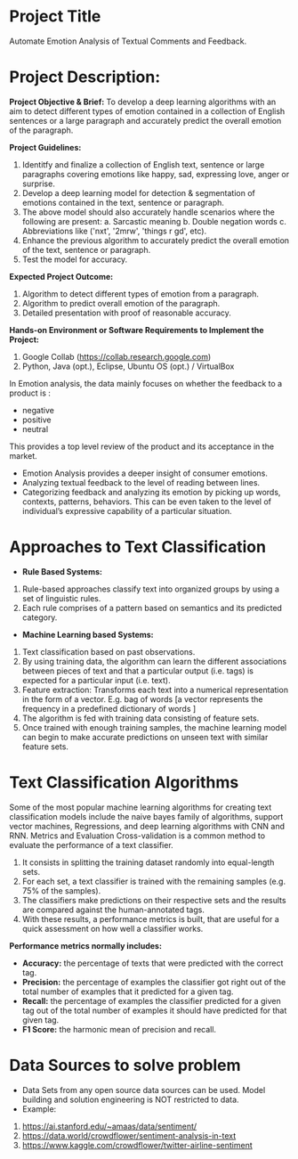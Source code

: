 # Project Title
Automate Emotion Analysis of Textual Comments and Feedback.
# Project Description:
**Project Objective & Brief:** To develop a deep learning algorithms with an aim to detect different types of emotion contained in a collection of English sentences or a large paragraph and accurately predict the overall emotion of the paragraph.

**Project Guidelines:** 
1. Identitfy and finalize a collection of English text, sentence or large paragraphs covering emotions like happy, sad, expressing love, anger or surprise.
2. Develop a deep learning model for detection & segmentation of emotions contained in the text, sentence or paragraph.
3. The above model should also accurately handle scenarios where the following are present:
a. Sarcastic meaning
b. Double negation words
c. Abbreviations like ('nxt', '2mrw', 'things r gd', etc).
4. Enhance the previous algorithm to accurately predict the overall emotion of the text, sentence or paragraph.
5. Test the model for accuracy.

**Expected Project Outcome:** 
1. Algorithm to detect different types of emotion from a paragraph. 
2. Algorithm to predict overall emotion of the paragraph. 
3. Detailed presentation with proof of reasonable accuracy.

**Hands-on Environment or Software Requirements to Implement the Project:**
1. Google Collab (https://collab.research.google.com) 
2. Python, Java (opt.), Eclipse, Ubuntu OS (opt.) / VirtualBox 

In Emotion analysis, the data mainly focuses on whether the feedback to a product is :

- negative
- positive
- neutral

This provides a top level review of the product and its acceptance in the market.

- Emotion Analysis provides a deeper insight of consumer emotions.
- Analyzing textual feedback to the level of reading between lines.
- Categorizing feedback and analyzing its emotion by picking up words, contexts, patterns, behaviors. This can be even taken to the level of individual’s expressive capability of a particular situation.

# Approaches to Text Classification
- **Rule Based Systems:**
1. Rule-based approaches classify text into organized groups by using a set of linguistic rules.
2. Each rule comprises of a pattern based on semantics and its predicted category. 
- **Machine Learning based Systems:**
1. Text classification based on past observations.
2. By using training data, the algorithm can learn the different associations between pieces of text and that a particular output (i.e. tags) is expected for a particular input (i.e. text).
3. Feature extraction: Transforms each text into a numerical representation in the form of a vector. E.g. bag of words [a vector represents the frequency in a predefined dictionary of words ]
4. The algorithm is fed with training data consisting of feature sets.
5. Once trained with enough training samples, the machine learning model can begin to make accurate predictions on unseen text with similar feature sets.

# Text Classification Algorithms
Some of the most popular machine learning algorithms for creating text classification models include the naive bayes family of algorithms, support vector machines, Regressions, and deep learning algorithms with CNN and RNN. Metrics and Evaluation Cross-validation is a common method to evaluate the performance of a text classifier.

1. It consists in splitting the training dataset randomly into equal-length sets.
2. For each set, a text classifier is trained with the remaining samples (e.g. 75% of the samples).
3. The classifiers make predictions on their respective sets and the results are compared against the human-annotated tags.
4. With these results, a performance metrics is built, that are useful for a quick assessment on how well a classifier works.

**Performance metrics normally includes:**
- **Accuracy:** the percentage of texts that were predicted with the correct tag.
- **Precision:** the percentage of examples the classifier got right out of the total number of examples that it predicted for a given tag.
- **Recall:** the percentage of examples the classifier predicted for a given tag out of the total number of examples it should have predicted for that given tag.
- **F1 Score:** the harmonic mean of precision and recall.

# Data Sources to solve problem
- Data Sets from any open source data sources can be used. Model building and solution engineering is NOT restricted to data.
- Example:
 1. https://ai.stanford.edu/~amaas/data/sentiment/
 2. https://data.world/crowdflower/sentiment-analysis-in-text
 3. https://www.kaggle.com/crowdflower/twitter-airline-sentiment













    

